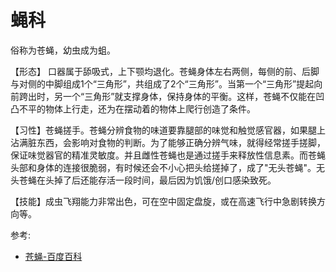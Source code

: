 # 蝇科

俗称为苍蝇，幼虫成为蛆。

【形态】 口器属于舔吸式，上下颚均退化。苍蝇身体左右两侧，每侧的前、后脚与对侧的中脚组成1个“三角形”，共组成了2个“三角形”。当第一个“三角形”提起向前跨出时，另一个“三角形”就支撑身体，保持身体的平衡。这样，苍蝇不仅能在凹凸不平的物体上行走，还为在摆动着的物体上爬行创造了条件。

【习性】苍蝇搓手。苍蝇分辨食物的味道要靠腿部的味觉和触觉感官器，如果腿上沾满脏东西，会影响对食物的判断。为了能够正确分辨气味，就得经常搓手搓脚，保证味觉器官的精准灵敏度。并且雌性苍蝇也是通过搓手来释放性信息素。而苍蝇头部和身体的连接很脆弱，有时候还会不小心把头给搓掉了，成了"无头苍蝇"。无头苍蝇在头掉了后还能存活一段时间，最后因为饥饿/创口感染致死。

【技能】成虫飞翔能力非常出色，可在空中固定盘旋，或在高速飞行中急剧转换方向等。

参考:
- [苍蝇-百度百科](https://baike.baidu.com/item/%E8%8B%8D%E8%9D%87/21039#:~:text=%E8%8B%8D%E8%9D%87%E6%98%AF%E5%AE%8C%E5%85%A8%E5%8F%98%E6%80%81%E7%9A%84,%E5%8F%96%E9%A3%9F%E5%90%84%E7%A7%8D%E7%89%A9%E8%B4%A8%E3%80%82)
